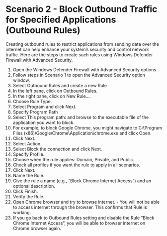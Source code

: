 # Scenario 2 - Block Outbound Traffic for Specified Applications (Outbound Rules)

Creating outbound rules to restrict applications from sending data over the internet can help enhance your system’s security and control network traffic. Here are the steps to create such rules using Windows Defender Firewall with Advanced Security.

1. Open the Windows Defender Firewall with Advanced Security options
2. Follow steps in Scenario 1 to open the Advanced Security option window.
3. Select Outbound Rules and create a new Rule
4. In the left pane, click on Outbound Rules.
5. In the right pane, click on New Rule….
6. Choose Rule Type.
7. Select Program and click Next.
8. Specify Program Path
9. Select This program path: and browse to the executable file of the application you want to block.
10. For example, to block Google Chrome, you might navigate to C:\Program Files (x86)\Google\Chrome\Application\chrome.exe and click Open.
11. Click Next.
12. Select Action.
13. Select Block the connection and click Next.
14. Specify Profile.
15. Choose when the rule applies: Domain, Private, and Public.
16. Check all profiles if you want the rule to apply in all scenarios.
17. Click Next.
18. Name the Rule.
19. Give the rule a name (e.g., “Block Chrome Internet Access”) and an optional description.
20. Click Finish.
21. Verify the Rule.
22. Open Chrome browser and try to browse internet. - You will not be able to access internet through the browser. This confirms that Rule is working.
23. If you go back to Outbound Rules setting and disable the Rule “Block Chrome Internet Access”, you will be able to browser internet on Chrome browser again.

